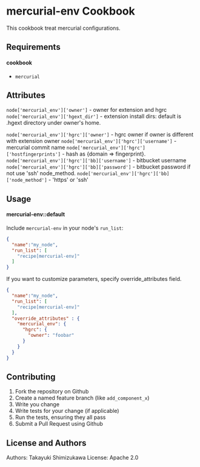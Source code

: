 mercurial-env Cookbook
=========================

This cookbook treat mercurial configurations.

Requirements
------------

#### cookbook
- `mercurial`

Attributes
----------

`node['mercurial_env']['owner']` - owner for extension and hgrc
`node['mercurial_env']['hgext_dir']` - extension install dirs: default is .hgext directory under owner's home.

`node['mercurial_env']['hgrc']['owner']` - hgrc owner if owner is different with extension owner
`node['mercurial_env']['hgrc']['username']` - mercurial commit name
`node['mercurial_env']['hgrc']['hostfingerprints']` - hash as {domain => fingerprint}.
`node['mercurial_env']['hgrc']['bb]['username']` - bitbucket username
`node['mercurial_env']['hgrc']['bb]['password']` - bitbucket password if not use 'ssh' node_method.
`node['mercurial_env']['hgrc']['bb]['node_method']` - 'https' or 'ssh'


Usage
-----
#### mercurial-env::default

Include `mercurial-env` in your node's `run_list`:

```json
{
  "name":"my_node",
  "run_list": [
    "recipe[mercurial-env]"
  ]
}
```

If you want to customize parameters, specify override_attributes field.

```json
{
  "name":"my_node",
  "run_list": [
    "recipe[mercurial-env]"
  ],
  "override_attributes" : {
    "mercurial_env": {
      "hgrc": {
        "owner": "foobar"
      }
    }
  }
}
```

Contributing
------------

1. Fork the repository on Github
2. Create a named feature branch (like `add_component_x`)
3. Write you change
4. Write tests for your change (if applicable)
5. Run the tests, ensuring they all pass
6. Submit a Pull Request using Github

License and Authors
-------------------
Authors: Takayuki Shimizukawa
License: Apache 2.0
